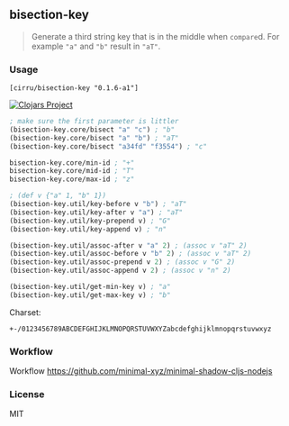 
bisection-key
----

> Generate a third string key that is in the middle when `compare`d. For example `"a"` and `"b"` result in `"aT"`.

### Usage

```edn
[cirru/bisection-key "0.1.6-a1"]
```

[![Clojars Project](https://img.shields.io/clojars/v/cirru/bisection-key.svg)](https://clojars.org/cirru/bisection-key)

```clojure
; make sure the first parameter is littler
(bisection-key.core/bisect "a" "c") ; "b"
(bisection-key.core/bisect "a" "b") ; "aT"
(bisection-key.core/bisect "a34fd" "f3554") ; "c"

bisection-key.core/min-id ; "+"
bisection-key.core/mid-id ; "T"
bisection-key.core/max-id ; "z"

; (def v {"a" 1, "b" 1})
(bisection-key.util/key-before v "b") ; "aT"
(bisection-key.util/key-after v "a") ; "aT"
(bisection-key.util/key-prepend v) ; "G"
(bisection-key.util/key-append v) ; "n"

(bisection-key.util/assoc-after v "a" 2) ; (assoc v "aT" 2)
(bisection-key.util/assoc-before v "b" 2) ; (assoc v "aT" 2)
(bisection-key.util/assoc-prepend v 2) ; (assoc v "G" 2)
(bisection-key.util/assoc-append v 2) ; (assoc v "n" 2)

(bisection-key.util/get-min-key v) ; "a"
(bisection-key.util/get-max-key v) ; "b"
```

Charset:

```text
+-/0123456789ABCDEFGHIJKLMNOPQRSTUVWXYZabcdefghijklmnopqrstuvwxyz
```

### Workflow

Workflow https://github.com/minimal-xyz/minimal-shadow-cljs-nodejs

### License

MIT
